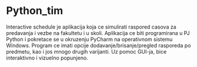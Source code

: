 # Python_tim

Interactive schedule je aplikacija koja ce simulirati raspored casova za predavanja i vezbe na fakultetu i u skoli. 
Aplikacija ce biti programirana u PJ Python i pokretace se u okruzenju PyCharm na operativnom sistemu Windows. 
Program ce imati opcije dodavanje/brisanje/pregled rasporeda po predmetu, kao i jos mnogo drugih varijanti. 
Uz pomoc GUI-ja, bice interaktivno i vizuelno popunjeno.
